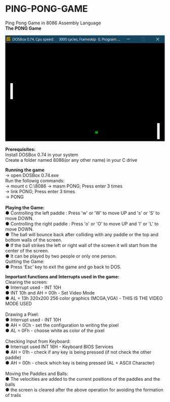 # PING-PONG-GAME
<p>
Ping Pong Game in 8086 Assembly Language</br>
<b>The PONG Game</b>
<p align="center">
  <img src="Screenshot.png" width="650" title="The Game">
</p>
<b>Prerequisites:</b></br>
Install DOSBox 0.74 in your system</br>
Create a folder named 8086(or any other name) in your C drive

<b>Running the game</b></br>
-> open DOSBox 0.74.exe</br>
Run the followig commands:</br>
-> mount c C:\8086
-> masm PONG; Press enter 3 times</br>
-> link PONG; Press enter 3 times</br>
-> PONG</br>
</br>
<b>Playing the Game:</b></br>
● Controlling the left paddle : Press 'w' or 'W' to move UP and 's' or 'S' to move DOWN.</br>
● Controlling the right paddle : Press 'o' or 'O' to move UP and 'l' or 'L' to move DOWN.</br>
● The ball will bounce back after colliding with any paddle or the top and bottom walls of the screen.</br>
● If the ball strikes the left or right wall of the screen it will start from the center of the screen.</br>
● It can be played by two people or only one person.</br>
Quitting the Game:</br>
● Press 'Esc' key to exit the game and go back to DOS.</br>

<b>Important functions and Interrupts used in the game:</b></br>
Clearing the screen:</br>
● Interrupt used - INT 10H</br>
● INT 10h and AH = 00h - Set Video Mode</br>
● AL = 13h 320x200 256 color graphics (MCGA,VGA) - THIS IS THE VIDEO MODE USED</br>
</br>
Drawing a Pixel:</br>
● Interrupt used - INT 10H</br>
● AH = 0Ch - set the configuration to writing the pixel</br>
● AL = 0Fh - choose white as color of the pixel</br></br>
Checking Input from Keyboard:</br>
● Interrupt used INT 16H - Keyboard BIOS Services</br>
● AH = 01h - check if any key is being pressed (if not check the other paddle)</br>
● AH = 00h - check which key is being pressed (AL = ASCII Character)</br></br>
Moving the Paddles and Balls:</br>
● The velocities are added to the current positions of the paddles and the balls</br>
● the screen is cleared after the above operation for avoiding the formation of trails</br>
</p>
